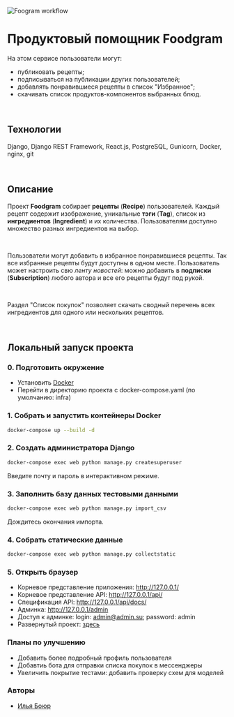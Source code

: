 ![Foogram workflow](https://github.com/IlyaBoyur/foodgram-project-react/actions/workflows/main.yml/badge.svg)

# Продуктовый помощник Foodgram
На этом сервисе пользователи могут:
* публиковать рецепты;
* подписываться на публикации других пользователей;
* добавлять понравившиеся рецепты в список "Избранное";
* скачивать список продуктов-компонентов выбранных блюд.

<br>

## Технологии
Django, Django REST Framework, React.js, PostgreSQL, Gunicorn, Docker, nginx, git

<br>

## Описание


Проект **Foodgram** собирает **рецепты** (**Recipe**) пользователей. Каждый рецепт содержит изображение, уникальные **тэги** (**Tag**), список из **ингредиентов** (**Ingredient**) и их количества. Пользователям доступно множество разных ингредиентов на выбор.

<br>

Пользователи могут добавить в избранное понравившиеся рецепты. Так все избранные рецепты будут доступны в одном месте. Пользователь может настроить свю *ленту новостей*: можно добавить в **подписки** (**Subscription**) любого автора и все его рецепты будут под рукой. 

<br>

Раздел "Cписок покупок" позволяет скачать сводный перечень всех ингредиентов для одного или нескольких рецептов.

<br>

## Локальный запуск проекта
### 0. Подготовить окружение
- Установить [Docker](https://docs.docker.com/get-docker/)
- Перейти в директорию проекта с docker-compose.yaml (по умолчанию: infra)

### 1. Собрать и запустить контейнеры Docker
```bash
docker-compose up --build -d
```

### 2. Создать администратора Django
```bash
docker-compose exec web python manage.py createsuperuser
```
Введите почту и пароль в интерактивном режиме.

### 3. Заполнить базу данных тестовыми данными
```bash
docker-compose exec web python manage.py import_csv
```
Дождитесь окончания импорта.

### 4. Собрать статические данные
```bash
docker-compose exec web python manage.py collectstatic
```

### 5. Открыть браузер
- Корневое представление приложения: http://127.0.0.1/
- Корневое представление API: http://127.0.0.1/api/
- Спецификация API: http://127.0.0.1/api/docs/
- Админка: http://127.0.0.1/admin
- Доступ к админке: login: admin@admin.su; password: admin
- Развернутый проект: [здесь](http://84.201.137.25/)

### Планы по улучшению
* Добавить более подробный профиль пользователя
* Добавтиь бота для отправки списка покупок в мессенджеры
* Увеличить покрытие тестами: добавить проверку схем для моделей

### Авторы
- [Илья Боюр](https://github.com/IlyaBoyur)

